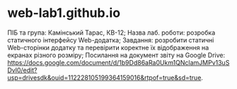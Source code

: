 # web-lab1.github.io
ПІБ та група: Камінський Тарас, КВ-12; Назва лаб. роботи: розробка статичного інтерфейсу Web-додатка; Завдання: розробити статичні Web-сторінки додатку та перевірити коректне їх відображення на екранах різного розміру; Посилання на документ звіту на Google Drive: https://docs.google.com/document/d/1b9Dd86aRa0Ukm1QNclamJMPv13uSDvl0/edit?usp=drivesdk&ouid=112228105199364159016&rtpof=true&sd=true.
